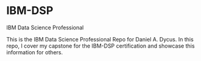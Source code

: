 # IBM-DSP
IBM Data Science Professional

This is the IBM Data Science Professional Repo for Daniel A. Dycus. In this repo, I cover my capstone for the IBM-DSP certification and showcase this information for others. 
